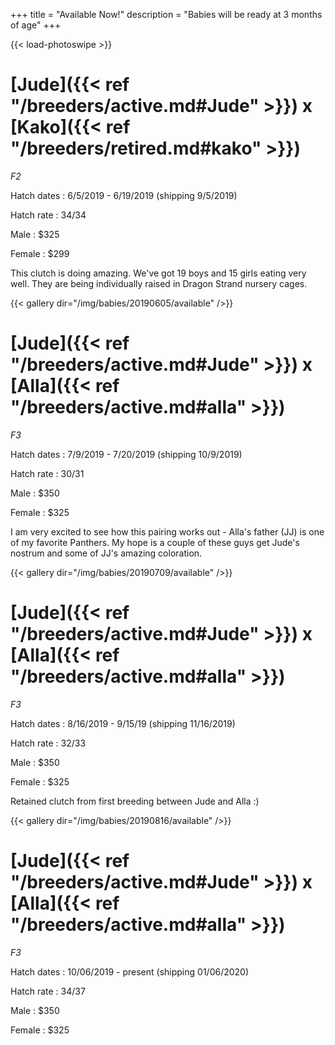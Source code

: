 +++
title = "Available Now!"
description = "Babies will be ready at 3 months of age"
+++

{{< load-photoswipe >}}

# [Jude]({{< ref "/breeders/active.md#Jude" >}}) x [Kako]({{< ref "/breeders/retired.md#kako" >}}) 
*F2*

Hatch dates
: 6/5/2019 - 6/19/2019 (shipping 9/5/2019)

Hatch rate
: 34/34

Male
: $325

Female
: $299

This clutch is doing amazing. We've got 19 boys and 15 girls eating very well. They are being individually raised in Dragon Strand nursery cages.

{{< gallery dir="/img/babies/20190605/available" />}}

# [Jude]({{< ref "/breeders/active.md#Jude" >}}) x [Alla]({{< ref "/breeders/active.md#alla" >}})
*F3*

Hatch dates
: 7/9/2019 - 7/20/2019 (shipping 10/9/2019)

Hatch rate
: 30/31

Male
: $350

Female
: $325

I am very excited to see how this pairing works out - Alla's father (JJ) is one of my favorite Panthers. My hope is a couple of these guys get Jude's nostrum and some of JJ's amazing coloration.

{{< gallery dir="/img/babies/20190709/available" />}}

# [Jude]({{< ref "/breeders/active.md#Jude" >}}) x [Alla]({{< ref "/breeders/active.md#alla" >}})
*F3*

Hatch dates
: 8/16/2019 - 9/15/19 (shipping 11/16/2019)

Hatch rate
: 32/33

Male
: $350

Female
: $325

Retained clutch from first breeding between Jude and Alla :)

{{< gallery dir="/img/babies/20190816/available" />}}

# [Jude]({{< ref "/breeders/active.md#Jude" >}}) x [Alla]({{< ref "/breeders/active.md#alla" >}})
*F3*

Hatch dates
: 10/06/2019 - present (shipping 01/06/2020)

Hatch rate
: 34/37

Male
: $350

Female
: $325


